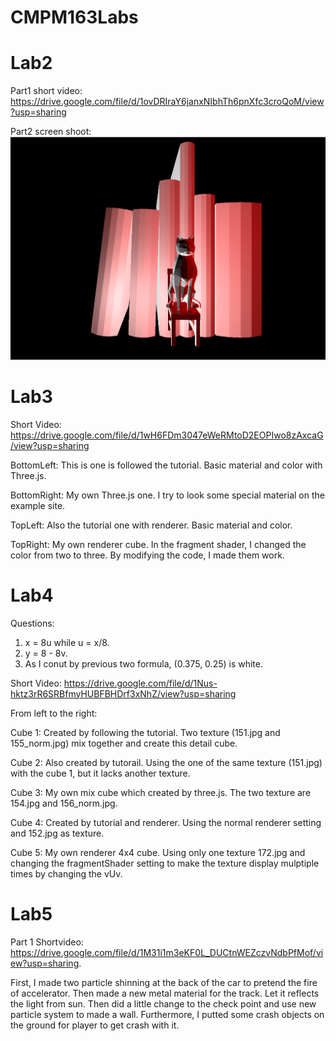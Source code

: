 # CMPM163Labs
# Lab2

Part1 short video: https://drive.google.com/file/d/1ovDRIraY6janxNIbhTh6pnXfc3croQoM/view?usp=sharing

Part2 screen shoot: <img src ="Screenshoot/Xuqi Lab2.png">

# Lab3

Short Video: https://drive.google.com/file/d/1wH6FDm3047eWeRMtoD2EOPIwo8zAxcaG/view?usp=sharing

BottomLeft: This is one is followed the tutorial. Basic material and color with Three.js.

BottomRight: My own Three.js one. I try to look some special material on the example site.

TopLeft: Also the tutorial one with renderer. Basic material and color.

TopRight: My own renderer cube. In the fragment shader, I changed the color from two to three. By modifying the code, I made them work.

# Lab4
Questions:
1. x = 8u while u = x/8.
2. y = 8 - 8v.
3. As I conut by previous two formula, (0.375, 0.25) is white.

Short Video: https://drive.google.com/file/d/1Nus-hktz3rR6SRBfmyHUBFBHDrf3xNhZ/view?usp=sharing

From left to the right:

Cube 1: Created by following the tutorial. Two texture (151.jpg and 155_norm.jpg) mix together and create this detail cube.

Cube 2: Also created by tutorail. Using the one of the same texture (151.jpg) with the cube 1, but it lacks another texture.

Cube 3: My own mix cube which created by three.js. The two texture are 154.jpg and 156_norm.jpg.

Cube 4: Created by tutorial and renderer. Using the normal renderer setting and 152.jpg as texture.

Cube 5: My own renderer 4x4 cube. Using only one texture 172.jpg and changing the fragmentShader setting to make the texture display mulptiple times by changing the vUv.

# Lab5

Part 1
Shortvideo: https://drive.google.com/file/d/1M31i1m3eKF0L_DUCtnWEZczvNdbPfMof/view?usp=sharing.

First, I made two particle shinning at the back of the car to pretend the fire of accelerator. Then made a new metal material for the track. Let it reflects the light from sun. Then did a little change to the check point and use new particle system to made a wall. Furthermore, I putted some crash objects on the ground for player to get crash with it.
